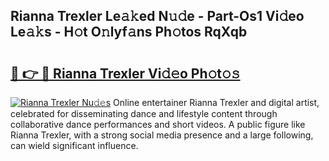 ## Rianna Trexler Le𝚊𝚔ed N𝚞𝚍e - Part-Os1 Vi𝚍eo Le𝚊𝚔s - H𝚘t O𝚗lyf𝚊ns Ph𝚘tos RqXqb

# <h2><a href="http://hf0k0am.feru.top/?c=Rianna+Trexler">🔗 👉 🔴 Rianna Trexler Vi𝚍𝚎o Ph𝚘t𝚘𝚜</a></h2>

[![Rianna Trexler Nu𝚍𝚎s](https://i.imgur.com/0TWrTi3.gif)](http://hf0k0am.feru.top/?c=Rianna+Trexler)
Online entertainer Rianna Trexler and digital artist, celebrated for disseminating dance and lifestyle content through collaborative dance performances and short videos. A public figure like Rianna Trexler, with a strong social media presence and a large following, can wield significant influence. 
